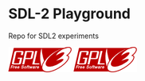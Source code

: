 SDL-2 Playground
=======

Repo for SDL2 experiments

![Image for GPL3](https://github.com/BeagleJoe/SDL2-playground/blob/master/gplv3-127x51.png?raw=true)
![a relative link](gplv3-127x51.png?raw=true)

